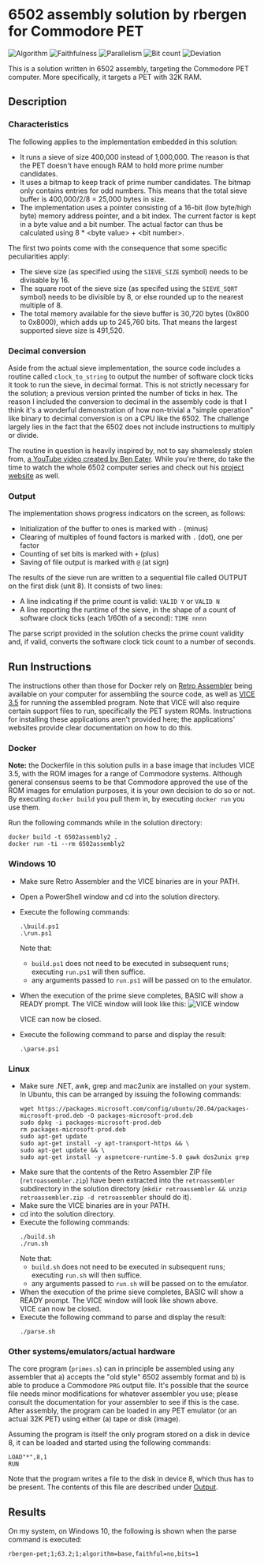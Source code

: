 # 6502 assembly solution by rbergen for Commodore PET

![Algorithm](https://img.shields.io/badge/Algorithm-base-green)
![Faithfulness](https://img.shields.io/badge/Faithful-no-yellowgreen)
![Parallelism](https://img.shields.io/badge/Parallel-no-green)
![Bit count](https://img.shields.io/badge/Bits-1-green)
![Deviation](https://img.shields.io/badge/Deviation-sievesize-blue)

This is a solution written in 6502 assembly, targeting the Commodore PET computer. More specifically, it targets a PET with 32K RAM.

## Description
### Characteristics
The following applies to the implementation embedded in this solution:
- It runs a sieve of size 400,000 instead of 1,000,000. The reason is that the PET doesn't have enough RAM to hold more prime number candidates.
- It uses a bitmap to keep track of prime number candidates. The bitmap only contains entries for odd numbers. This means that the total sieve buffer is 400,000/2/8 = 25,000 bytes in size.
- The implementation uses a pointer consisting of a 16-bit (low byte/high byte) memory address pointer, and a bit index. The current factor is kept in a byte value and a bit number. The actual factor can thus be calculated using 8 * &lt;byte value&gt; + &lt;bit number&gt;. 

The first two points come with the consequence that some specific peculiarities apply:
- The sieve size (as specified using the `SIEVE_SIZE` symbol) needs to be divisable by 16.
- The square root of the sieve size (as specifed using the `SIEVE_SQRT` symbol) needs to be divisible by 8, or else rounded up to the nearest multiple of 8.
- The total memory available for the sieve buffer is 30,720 bytes (0x800 to 0x8000), which adds up to 245,760 bits. That means the largest supported sieve size is 491,520.

### Decimal conversion
Aside from the actual sieve implementation, the source code includes a routine called `clock_to_string` to output the number of software clock ticks it took to run the sieve, in decimal format. This is not strictly necessary for the solution; a previous version printed the number of ticks in hex. The reason I included the conversion to decimal in the assembly code is that I think it's a wonderful demonstration of how non-trivial a "simple operation" like binary to decimal conversion is on a CPU like the 6502. The challenge largely lies in the fact that the 6502 does not include instructions to multiply or divide.

The routine in question is heavily inspired by, not to say shamelessly stolen from, [a YouTube video created by Ben Eater](https://www.youtube.com/watch?v=v3-a-zqKfgA). While you're there, do take the time to watch the whole 6502 computer series and check out his [project website](https://eater.net/6502) as well.

### Output
The implementation shows progress indicators on the screen, as follows:
- Initialization of the buffer to ones is marked with `-` (minus)
- Clearing of multiples of found factors is marked with `.` (dot), one per factor
- Counting of set bits is marked with `+` (plus)
- Saving of file output is marked with `@` (at sign)

The results of the sieve run are written to a sequential file called OUTPUT on the first disk (unit 8). It consists of two lines:
- A line indicating if the prime count is valid: `VALID Y` or `VALID N`
- A line reporting the runtime of the sieve, in the shape of a count of software clock ticks (each 1/60th of a second): `TIME nnnn`

The parse script provided in the solution checks the prime count validity and, if valid, converts the software clock tick count to a number of seconds.

## Run Instructions
The instructions other than those for Docker rely on [Retro Assembler](https://enginedesigns.net/retroassembler) being available on your computer for assembling the source code, as well as [VICE 3.5](https://vice-emu.sourceforge.io/) for running the assembled program. Note that VICE will also require certain support files to run, specifically the PET system ROMs.
Instructions for installing these applications aren't provided here; the applications' websites provide clear documentation on how to do this.

### Docker
**Note:** the Dockerfile in this solution pulls in a base image that includes VICE 3.5, with the ROM images for a range of Commodore systems. Although general consensus seems to be that Commodore approved the use of the ROM images for emulation purposes, it is your own decision to do so or not. By executing `docker build` you pull them in, by executing `docker run` you use them.

Run the following commands while in the solution directory:
```
docker build -t 6502assembly2 .
docker run -ti --rm 6502assembly2
```

### Windows 10
- Make sure Retro Assembler and the VICE binaries are in your PATH.
- Open a PowerShell window and cd into the solution directory.
- Execute the following commands:
  ```
  .\build.ps1
  .\run.ps1
  ```
  Note that:
  - `build.ps1` does not need to be executed in subsequent runs; executing `run.ps1` will then suffice.
  - any arguments passed to `run.ps1` will be passed on to the emulator.
- When the execution of the prime sieve completes, BASIC will show a READY prompt. The VICE window will look like this:
  ![VICE window](https://i.ibb.co/S09QLfP/petprimes.png)

  VICE can now be closed.
- Execute the following command to parse and display the result:
  ```
  .\parse.ps1
  ```

### Linux
- Make sure .NET, awk, grep and mac2unix are installed on your system. In Ubuntu, this can be arranged by issuing the following commands:
  ```
  wget https://packages.microsoft.com/config/ubuntu/20.04/packages-microsoft-prod.deb -O packages-microsoft-prod.deb
  sudo dpkg -i packages-microsoft-prod.deb
  rm packages-microsoft-prod.deb
  sudo apt-get update
  sudo apt-get install -y apt-transport-https && \
  sudo apt-get update && \
  sudo apt-get install -y aspnetcore-runtime-5.0 gawk dos2unix grep
  ```
- Make sure that the contents of the Retro Assembler ZIP file (`retroassembler.zip`) have been extracted into the `retroassembler` subdirectory in the solution directory (`mkdir retroassembler && unzip retroassembler.zip -d retroassembler` should do it).
- Make sure the VICE binaries are in your PATH.
- cd into the solution directory.
- Execute the following commands:
  ```
  ./build.sh
  ./run.sh
  ```
  Note that:
  - `build.sh` does not need to be executed in subsequent runs; executing `run.sh` will then suffice.
  - any arguments passed to `run.sh` will be passed on to the emulator.
- When the execution of the prime sieve completes, BASIC will show a READY prompt. The VICE window will look like shown above. <br/>
  VICE can now be closed.
- Execute the following command to parse and display the result:
  ```
  ./parse.sh
  ```

### Other systems/emulators/actual hardware
The core program (`primes.s`) can in principle be assembled using any assembler that a) accepts the "old style" 6502 assembly format and b) is able to produce a Commodore `PRG` output file. It's possible that the source file needs minor modifications for whatever assembler you use; please consult the documentation for your assembler to see if this is the case.
After assembly, the program can be loaded in any PET emulator (or an actual 32K PET) using either (a) tape or disk (image). 

Assuming the program is itself the only program stored on a disk in device 8, it can be loaded and started using the following commands:
```
LOAD"*",8,1
RUN
```

Note that the program writes a file to the disk in device 8, which thus has to be present. The contents of this file are described under [Output](#output).

## Results
On my system, on Windows 10, the following is shown when the parse command is executed:
```
rbergen-pet;1;63.2;1;algorithm=base,faithful=no,bits=1
```
